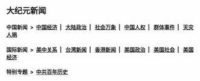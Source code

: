 ## 大纪元新闻

#### 中国新闻 &nbsp;>&nbsp; [中国经济](indexes/ncid283/README.md?07190445) &nbsp;| &nbsp; [大陆政治](indexes/ncid277/README.md?07190445) &nbsp;| &nbsp; [社会万象](indexes/ncid282/README.md?07190445) &nbsp;| &nbsp; [中国人权](indexes/ncid278/README.md?07190445) &nbsp;| &nbsp; [群体事件](indexes/ncid279/README.md?07190445) &nbsp;| &nbsp; [天灾人祸](indexes/ncid280/README.md?07190445)

#### 国际新闻 &nbsp;>&nbsp; [美中关系](indexes/nf1412576/README.md?07190445) &nbsp;| &nbsp; [台湾新闻](indexes/ncid1349361/README.md?07190445) &nbsp;| &nbsp; [香港新闻](indexes/ncid1349362/README.md?07190445) &nbsp;| &nbsp; [美国政治](indexes/ncid1078159/README.md?07190445) &nbsp;| &nbsp; [美国社会](indexes/ncid1078160/README.md?07190445) &nbsp;| &nbsp; [美国经济](indexes/ncid1078158/README.md?07190445)

#### 特别专题 &nbsp;>&nbsp; [中共百年历史](https://github.com/easy2view/epoch-special/blob/master/README.md?07190445)  
